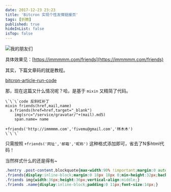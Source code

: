 ```yaml
---
date: 2017-12-23 23:23
title: 'Bitcron 实现个性友情链接页'
tags: [折腾]
published: true
hideInList: false
isTop: false
---
```


![我的朋友们](https://lmm.elizen.me/images/2017/12/links-1.png)

具体效果见：[https://immmmm.com/friends](https://immmmm.com/friends)

<!--more-->

其实，下篇文章码的就是教程。

[bitcron-article-run-code](bitcron-article-run-code)

那，现在这篇又什么情况呢？哈，是基于 `mixin` 又精简了代码。

```jade
\`\`\`code 反斜杠补丁
mixin friends(href,mail,name)
  a.friends(href=href,target="_blank")
    img(src="/service/gravatar/"+(mail).md5)
    span.name= name

+friends('http://immmmm.com','fivemu@gmail.com','林木木')
\`\`\`
```

只需按照 `+friends('网址','邮箱','昵称')` 这种格式添加即可，省去了N多html代码！

当然样式什么的还是得有~

```css
.hentry .post-content,blockquote{max-width:90% !important;margin:0 auto;}
.friends{display:inline-block;margin:0 18px 18px 0;min-height:32px;background-color:#f7f7f7;border:1px solid #dcdcdc;border-radius:4px;vertical-align:top;overflow:hidden;}
.friends img{width:36px;height:36px;vertical-align:middle;}
.friends .name{display:inline-block;padding:0 11px;font-size:14px;}   
```